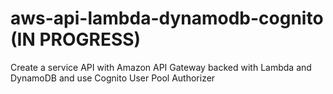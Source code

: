 # aws-api-lambda-dynamodb-cognito (IN PROGRESS)
Create a service API with Amazon API Gateway backed with Lambda and DynamoDB and use Cognito User Pool Authorizer
